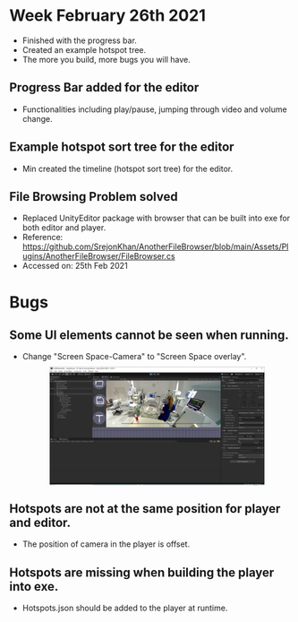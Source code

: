 # Week February 26th 2021
- Finished with the progress bar.
- Created an example hotspot tree.
- The more you build, more bugs you will have.

## Progress Bar added for the editor
- Functionalities including play/pause, jumping through video and volume change.

## Example hotspot sort tree for the editor
- Min created the timeline (hotspot sort tree) for the editor.

## File Browsing Problem solved
- Replaced UnityEditor package with browser that can be built into exe for both editor and player.
- Reference: https://github.com/SrejonKhan/AnotherFileBrowser/blob/main/Assets/Plugins/AnotherFileBrowser/FileBrowser.cs 
- Accessed on: 25th Feb 2021 

# Bugs
## Some UI elements cannot be seen when running.
- Change "Screen Space-Camera" to "Screen Space overlay".
<a href="/images/camera.png"><img src="/images/camera.png" style="max-width: 80%; display: block; margin: 10px auto;"></a>

## Hotspots are not at the same position for player and editor.
- The position of camera in the player is offset.

## Hotspots are missing when building the player into exe.
- Hotspots.json should be added to the player at runtime.

